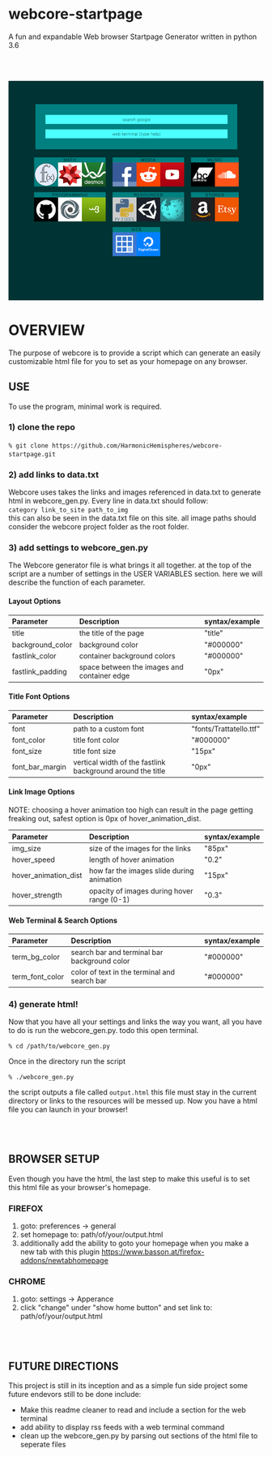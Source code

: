 # webcore-startpage
A fun and expandable Web browser Startpage Generator written in python 3.6

<br>
<br>

![webcore](Info/webcore-demo.png?raw=true)

# OVERVIEW
The purpose of webcore is to provide a script which can generate an easily customizable html file for you to set as your homepage on any browser. 

## USE
To use the program, minimal work is required. 

### 1) clone the repo
`% git clone https://github.com/HarmonicHemispheres/webcore-startpage.git`

### 2) add links to data.txt 
Webcore uses takes the links and images referenced in data.txt to generate html in webcore_gen.py. Every line in data.txt should follow:<br>
`category link_to_site path_to_img`<br>
this can also be seen in the data.txt file on this site. all image paths should consider the webcore project folder as the root folder.

### 3) add settings to webcore_gen.py
The Webcore generator file is what brings it all together. at the top of the script are a number of settings in the USER VARIABLES section. here we will describe the function of each parameter.
#### Layout Options

| Parameter | Description | syntax/example |
|:-----------|:-------------|:--------|
| title     | the title of the page | "title" |
| background_color | background color | "#000000" |
| fastlink_color | container background colors | "#000000" |
| fastlink_padding | space between the images and container edge | "0px" |

#### Title Font Options

| Parameter | Description | syntax/example |
|:-----------|:-------------|:--------|
| font     | path to a custom font | "fonts/Trattatello.ttf" |
| font_color | title font color | "#000000" |
| font_size | title font size | "15px" |
| font_bar_margin | vertical width of the fastlink background around the title | "0px" |

#### Link Image Options
NOTE: choosing a hover animation too high can result in the page getting freaking out, safest option is 0px of hover_animation_dist.

| Parameter | Description | syntax/example |
|:-----------|:-------------|:--------|
| img_size | size of the images for the links | "85px" | 
| hover_speed | length of hover animation | "0.2" |
| hover_animation_dist | how far the images slide during animation | "15px" |
| hover_strength | opacity of images during hover range (0-1) | "0.3" |

#### Web Terminal & Search Options
| Parameter | Description | syntax/example |
|:-----------|:-------------|:--------|
| term_bg_color | search bar and terminal bar background color | "#000000" |
| term_font_color | color of text in the terminal and search bar | "#000000" |

### 4) generate html!
Now that you have all your settings and links the way you want, all you have to do is run the webcore_gen.py. todo this open terminal.
```
% cd /path/to/webcore_gen.py
```
Once in the directory run the script
```
% ./webcore_gen.py
```
the script outputs a file called `output.html` this file must stay in the current directory or links to the resources will be messed up. Now you have a html file you can launch in your browser!

<br>
<br>

## BROWSER SETUP
Even though you have the html, the last step to make this useful is to set this html file as your browser's homepage.

### FIREFOX
1) goto: preferences -> general
2) set homepage to: path/of/your/output.html
3) additionally add the ability to goto your homepage when you make a new tab with this plugin https://www.basson.at/firefox-addons/newtabhomepage


### CHROME
1) goto: settings -> Apperance
2) click "change" under "show home button" and set link to: path/of/your/output.html

<br>
<br>

## FUTURE DIRECTIONS
This project is still in its inception and as a simple fun side project some future endevors still to be done include:

* Make this readme cleaner to read and include a section for the web terminal
* add ability to display rss feeds with a web terminal command
* clean up the webcore_gen.py by parsing out sections of the html file to seperate files
